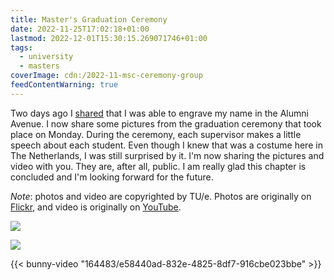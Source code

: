```yaml
---
title: Master's Graduation Ceremony
date: 2022-11-25T17:02:18+01:00
lastmod: 2022-12-01T15:30:15.269071746+01:00
tags:
  - university
  - masters
coverImage: cdn:/2022-11-msc-ceremony-group
feedContentWarning: true
---
```


Two days ago I [shared](/2022/11/23/engraving-name-alumni-avenue) that I was able to engrave my name in the Alumni Avenue. I now share some pictures from the graduation ceremony that took place on Monday. During the ceremony, each supervisor makes a little speech about each student. Even though I knew that was a costume here in The Netherlands, I was still surprised by it. I'm now sharing the pictures and video with you. They are, after all, public. I am really glad this chapter is concluded and I'm looking forward for the future.

_Note_: photos and video are copyrighted by TU/e. Photos are originally on [Flickr](https://www.flickr.com/photos/129818819@N03/albums/72177720303968156), and video is originally on [YouTube](https://www.youtube.com/watch?v=PemFIEJtUSw&t=2904s).

<div class="fw fg">

![](cdn:/2022-11-msc-ceremony-group)

![](cdn:/2022-11-msc-ceremony)

</div>

{{< bunny-video "164483/e58440ad-832e-4825-8df7-916cbe023bbe" >}}
